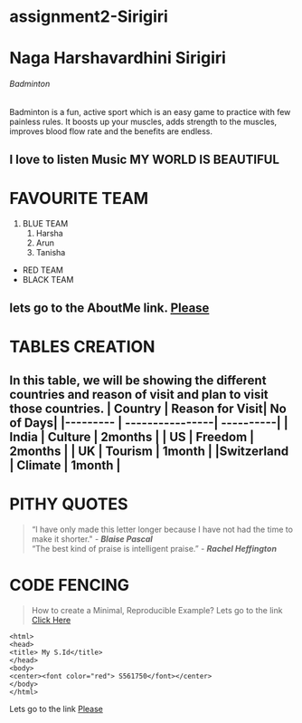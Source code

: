 # assignment2-Sirigiri
# Naga Harshavardhini Sirigiri
###### Badminton

Badminton is a fun, active sport which is an easy game to practice with few painless rules. It boosts up your muscles, adds strength to the muscles, improves blood flow rate and the benefits are endless.

**I love to listen Music**
**MY WORLD IS BEAUTIFUL**
----
# FAVOURITE TEAM
 1. BLUE TEAM
    1. Harsha
    2. Arun
    3. Tanisha

* RED TEAM
* BLACK TEAM

lets go to the AboutMe link.
[Please](https://github.com/HarshavardhiniSirigiri/assignment2-Sirigiri/blob/main/AboutMe.md)
----
# TABLES CREATION
In this table, we will be showing the different countries and reason of visit and plan to visit those countries.
| Country    | Reason for Visit| No of Days|
|---------   | ----------------| ----------|
| India      | Culture         | 2months   |
| US         | Freedom         | 2months   |
| UK         | Tourism         | 1month    |
|Switzerland | Climate         | 1month    |
-----
# PITHY QUOTES
>“I have only made this letter longer because I have not had the time to make it shorter." - ***Blaise Pascal*** <br>
>“The best kind of praise is intelligent praise.” - ***Rachel Heffington*** 
# CODE FENCING
>How to create a Minimal, Reproducible Example?
Lets go to the link
[Click Here](https://stackoverflow.com/help/minimal-reproducible-example)
```
<html>
<head>
<title> My S.Id</title>
</head>
<body>
<center><font color="red"> S561750</font></center>
</body>
</html>

```
Lets go to the link
[Please](https://css-tricks.com/snippets/html)
